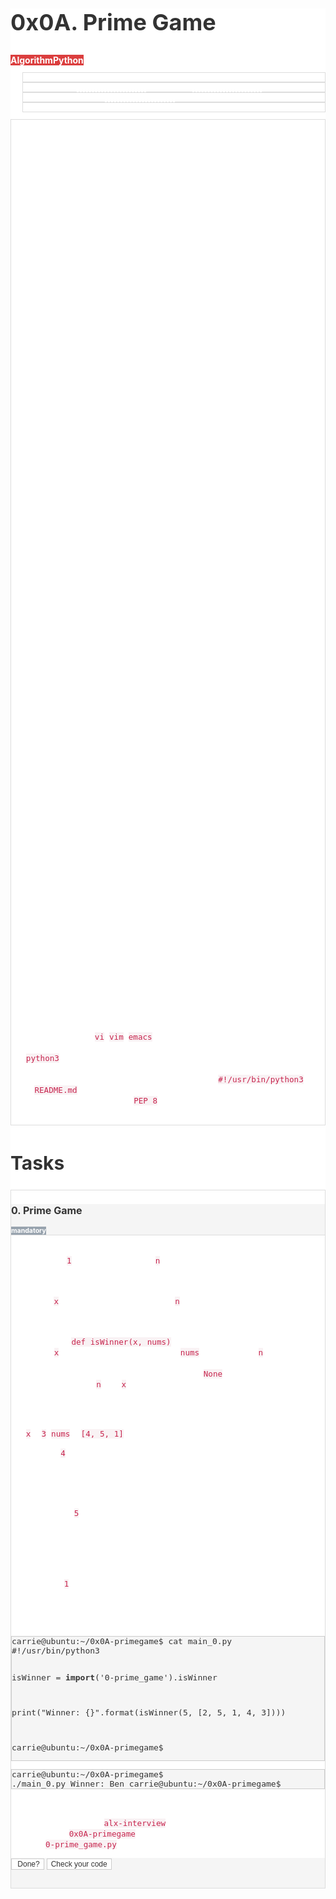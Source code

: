 <article style="text-align: start;color: rgb(51, 51, 51);background-color: rgb(255, 255, 255);font-size: 14px;">
    <div>
        <div>
            <div>
                <div>
                    <h1 style="color: inherit;font-size: 36px;">0x0A. Prime Game</h1>
                    <div>
                        <div><strong><span style="text-align: center;color: rgb(255, 255, 255);background-color: rgb(219, 62, 62);font-size: 14px;">Algorithm</span></strong><strong><span style="text-align: center;color: rgb(255, 255, 255);background-color: rgb(219, 62, 62);font-size: 14px;">Python</span></strong></div>
                    </div>
                    <div>
                        <ul style="font-size: 11px;">
                            <li style="color: rgb(255, 255, 255);background-color: rgb(255, 255, 255);border: 1px solid rgb(221, 221, 221);">Weight: 1</li>
                            <li style="color: rgb(255, 255, 255);background-color: rgb(255, 255, 255);border: 1px solid rgb(221, 221, 221);">Project will start <span title=""><span style="border-bottom: 0.5px dashed currentcolor;">Aug 5, 2024 6:00 AM</span></span>, must end by <span title=""><span style="border-bottom: 0.5px dashed currentcolor;">Aug 9, 2024 6:00 AM</span></span></li>
                            <li style="color: rgb(255, 255, 255);background-color: rgb(255, 255, 255);border: 1px solid rgb(221, 221, 221);">Checker was released at <span title=""><span style="border-bottom: 0.5px dashed currentcolor;">Aug 6, 2024 6:00 AM</span></span></li>
                            <li style="color: rgb(255, 255, 255);background-color: rgb(255, 255, 255);border: 1px solid rgb(221, 221, 221);">An auto review will be launched at the deadline</li>
                        </ul>
                    </div>
                    <div style="color: rgb(255, 255, 255);background-color: rgb(255, 255, 255);border: 1px solid rgb(221, 221, 221);">
                        <div>
                            <p>For this project, you will need to leverage your understanding of prime numbers, game theory, and algorithm optimization to solve a competitive game scenario. The challenge involves determining the winner of a game based on the strategic removal of prime numbers and their multiples from a set of consecutive integers.</p>
                            <h3 style="color: inherit;font-size: 24px;">Concepts Needed:</h3>
                            <ol>
                                <li>
                                    <p><strong><strong>Prime Numbers</strong></strong>:</p>
                                    <ul>
                                        <li>Understanding what prime numbers are.</li>
                                        <li>Efficient algorithms for identifying prime numbers within a range.</li>
                                    </ul>
                                </li>
                                <li>
                                    <p><strong><strong>Sieve of Eratosthenes</strong></strong>:</p>
                                    <ul>
                                        <li>An efficient algorithm for finding all prime numbers up to any given limit, which can be particularly useful for this task.</li>
                                    </ul>
                                </li>
                                <li>
                                    <p><strong><strong>Game Theory</strong></strong>:</p>
                                    <ul>
                                        <li>Basic principles of competitive games where players take turns and the concept of optimal play.</li>
                                        <li>Understanding win conditions and strategies that lead to a win or loss.</li>
                                    </ul>
                                </li>
                                <li>
                                    <p><strong><strong>Dynamic Programming/Memoization</strong></strong>:</p>
                                    <ul>
                                        <li>Using previous results to make future calculations faster, potentially necessary for optimizing the solution for multiple rounds of the game.</li>
                                    </ul>
                                </li>
                                <li>
                                    <p><strong><strong>Python Programming</strong></strong>:</p>
                                    <ul>
                                        <li>Loops and conditional statements for implementing game logic and algorithms.</li>
                                        <li>Arrays and lists for storing the integers and tracking removed numbers.</li>
                                    </ul>
                                </li>
                            </ol>
                            <h3 style="color: inherit;font-size: 24px;">Resources:</h3>
                            <ul>
                                <li>
                                    <p><strong><strong>Prime Numbers and Sieve of Eratosthenes</strong></strong>:</p>
                                    <ul>
                                        <li><a href="https://intranet.alxswe.com/rltoken/IUKEfGVroNza8u37x0lEzw" title="Khan Academy: Prime Numbers" target="_blank" style="color: transparent;">Khan Academy: Prime Numbers</a>: Introduction to prime numbers.</li>
                                        <li><a href="https://intranet.alxswe.com/rltoken/sVjdrNQEaErO_qRYsVMTEg" title="Sieve of Eratosthenes in Python" target="_blank" style="color: transparent;">Sieve of Eratosthenes in Python</a>: A step-by-step guide to implementing the sieve algorithm in Python.</li>
                                    </ul>
                                </li>
                                <li>
                                    <p><strong><strong>Game Theory Basics</strong></strong>:</p>
                                    <ul>
                                        <li><a href="https://intranet.alxswe.com/rltoken/lH4z--LnsuXYKh23Ji9Elw" title="Game Theory Introduction" target="_blank" style="color: transparent;">Game Theory Introduction</a>: A simple explanation of game theory and strategic decision-making.</li>
                                    </ul>
                                </li>
                                <li>
                                    <p><strong><strong>Dynamic Programming</strong></strong>:</p>
                                    <ul>
                                        <li><a href="https://intranet.alxswe.com/rltoken/W6T0RxWaFG3GisPxLLNYkQ" title="What Is Dynamic Programming With Python Examples" target="_blank" style="color: transparent;">What Is Dynamic Programming With Python Examples</a>: An introduction to dynamic programming with Python examples.</li>
                                    </ul>
                                </li>
                                <li>
                                    <p><strong><strong>Python Official Documentation</strong></strong>:</p>
                                    <ul>
                                        <li><a href="https://intranet.alxswe.com/rltoken/JTEGXnSDYDp8yblD9y86eg" title="Python Lists" target="_blank" style="color: transparent;">Python Lists</a>: Managing lists in Python, useful for tracking the game state.</li>
                                    </ul>
                                </li>
                            </ul>
                            <p>By grasping these concepts and making use of the recommended resources, you will be well-equipped to approach the problem with a solid understanding of both the mathematical and programming challenges involved. The key to success in this project lies in applying efficient algorithms to manage the game&rsquo;s state and making optimal decisions based on the game&rsquo;s rules.</p>
                            <h2 style="color: inherit;font-size: 30px;">Additional Resources</h2>
                            <ul>
                                <li><a href="https://intranet.alxswe.com/rltoken/h176d28650FiZFWhWw9_Sg" title="Mock Technical Interview" target="_blank" style="color: transparent;">Mock Technical Interview</a></li>
                            </ul>
                            <h2 style="color: inherit;font-size: 30px;">Requirements</h2>
                            <h3 style="color: inherit;font-size: 24px;">General</h3>
                            <ul>
                                <li>Allowed editors: <code style="color: rgb(199, 37, 78);background-color: rgb(249, 242, 244);font-size: 12.6px;">vi</code>, <code style="color: rgb(199, 37, 78);background-color: rgb(249, 242, 244);font-size: 12.6px;">vim</code>, <code style="color: rgb(199, 37, 78);background-color: rgb(249, 242, 244);font-size: 12.6px;">emacs</code></li>
                                <li>All your files will be interpreted/compiled on Ubuntu 20.04 LTS using <code style="color: rgb(199, 37, 78);background-color: rgb(249, 242, 244);font-size: 12.6px;">python3</code> (version 3.4.3)</li>
                                <li>All your files should end with a new line</li>
                                <li>The first line of all your files should be exactly <code style="color: rgb(199, 37, 78);background-color: rgb(249, 242, 244);font-size: 12.6px;">#!/usr/bin/python3</code></li>
                                <li>A <code style="color: rgb(199, 37, 78);background-color: rgb(249, 242, 244);font-size: 12.6px;">README.md</code> file, at the root of the folder of the project, is mandatory</li>
                                <li>Your code should use the <code style="color: rgb(199, 37, 78);background-color: rgb(249, 242, 244);font-size: 12.6px;">PEP 8</code> style (version 1.7.x)</li>
                                <li>All your files must be executable</li>
                            </ul>
                        </div>
                    </div>
                    <h2 style="color: inherit;font-size: 30px;">Tasks</h2>
                    <div>
                        <div style="color: rgb(255, 255, 255);background-color: rgb(255, 255, 255);border: 1px solid rgb(221, 221, 221);">
                            <div style="color: rgb(51, 51, 51);background-color: rgb(245, 245, 245);border-bottom: 1px solid rgb(221, 221, 221);">
                                <h3 style="color: rgb(51, 51, 51);font-size: 16px;">0. Prime Game</h3>
                                <div><strong><span style="text-align: center;color: rgb(255, 255, 255);background-color: rgb(152, 163, 174);font-size: 10.5px;">mandatory</span></strong></div>
                            </div>
                            <div>
                                <p>Maria and Ben are playing a game. Given a set of consecutive integers starting from <code style="color: rgb(199, 37, 78);background-color: rgb(249, 242, 244);font-size: 12.6px;">1</code> up to and including <code style="color: rgb(199, 37, 78);background-color: rgb(249, 242, 244);font-size: 12.6px;">n</code>, they take turns choosing a prime number from the set and removing that number and its multiples from the set. The player that cannot make a move loses the game.</p>
                                <p>They play <code style="color: rgb(199, 37, 78);background-color: rgb(249, 242, 244);font-size: 12.6px;">x</code> rounds of the game, where <code style="color: rgb(199, 37, 78);background-color: rgb(249, 242, 244);font-size: 12.6px;">n</code> may be different for each round. Assuming Maria always goes first and both players play optimally, determine who the winner of each game is.</p>
                                <ul>
                                    <li>Prototype: <code style="color: rgb(199, 37, 78);background-color: rgb(249, 242, 244);font-size: 12.6px;">def isWinner(x, nums)</code></li>
                                    <li>where <code style="color: rgb(199, 37, 78);background-color: rgb(249, 242, 244);font-size: 12.6px;">x</code> is the number of rounds and <code style="color: rgb(199, 37, 78);background-color: rgb(249, 242, 244);font-size: 12.6px;">nums</code> is an array of <code style="color: rgb(199, 37, 78);background-color: rgb(249, 242, 244);font-size: 12.6px;">n</code></li>
                                    <li>Return: name of the player that won the most rounds</li>
                                    <li>If the winner cannot be determined, return <code style="color: rgb(199, 37, 78);background-color: rgb(249, 242, 244);font-size: 12.6px;">None</code></li>
                                    <li>You can assume <code style="color: rgb(199, 37, 78);background-color: rgb(249, 242, 244);font-size: 12.6px;">n</code> and <code style="color: rgb(199, 37, 78);background-color: rgb(249, 242, 244);font-size: 12.6px;">x</code> will not be larger than 10000</li>
                                    <li>You cannot import any packages in this task</li>
                                </ul>
                                <p>Example:</p>
                                <ul>
                                    <li><code style="color: rgb(199, 37, 78);background-color: rgb(249, 242, 244);font-size: 12.6px;">x</code> = <code style="color: rgb(199, 37, 78);background-color: rgb(249, 242, 244);font-size: 12.6px;">3</code>, <code style="color: rgb(199, 37, 78);background-color: rgb(249, 242, 244);font-size: 12.6px;">nums</code> = <code style="color: rgb(199, 37, 78);background-color: rgb(249, 242, 244);font-size: 12.6px;">[4, 5, 1]</code></li>
                                </ul>
                                <p>First round: <code style="color: rgb(199, 37, 78);background-color: rgb(249, 242, 244);font-size: 12.6px;">4</code></p>
                                <ul>
                                    <li>Maria picks 2 and removes 2, 4, leaving 1, 3</li>
                                    <li>Ben picks 3 and removes 3, leaving 1</li>
                                    <li>Ben wins because there are no prime numbers left for Maria to choose</li>
                                </ul>
                                <p>Second round: <code style="color: rgb(199, 37, 78);background-color: rgb(249, 242, 244);font-size: 12.6px;">5</code></p>
                                <ul>
                                    <li>Maria picks 2 and removes 2, 4, leaving 1, 3, 5</li>
                                    <li>Ben picks 3 and removes 3, leaving 1, 5</li>
                                    <li>Maria picks 5 and removes 5, leaving 1</li>
                                    <li>Maria wins because there are no prime numbers left for Ben to choose</li>
                                </ul>
                                <p>Third round: <code style="color: rgb(199, 37, 78);background-color: rgb(249, 242, 244);font-size: 12.6px;">1</code></p>
                                <ul>
                                    <li>Ben wins because there are no prime numbers for Maria to choose</li>
                                </ul>
                                <p><strong><strong>Result: Ben has the most wins</strong></strong></p>
                                <pre style="color: rgb(51, 51, 51);background-color: rgb(245, 245, 245);font-size: 13px;border: 1px solid rgb(204, 204, 204);"><code style="color: inherit;font-size: inherit;">carrie@ubuntu:~/0x0A-primegame$ cat main_0.py
#!/usr/bin/python3

isWinner = __import__(&apos;0-prime_game&apos;).isWinner


print(&quot;Winner: {}&quot;.format(isWinner(5, [2, 5, 1, 4, 3])))

carrie@ubuntu:~/0x0A-primegame$
</code></pre>
                                <pre style="color: rgb(51, 51, 51);background-color: rgb(245, 245, 245);font-size: 13px;border: 1px solid rgb(204, 204, 204);"><code style="color: inherit;font-size: inherit;">carrie@ubuntu:~/0x0A-primegame$ ./main_0.py
Winner: Ben
carrie@ubuntu:~/0x0A-primegame$
</code></pre>
                            </div>
                            <div>
                                <div style="color: rgb(255, 255, 255);background-color: rgb(255, 255, 255);">
                                    <p><strong><strong>Repo:</strong></strong></p>
                                    <ul>
                                        <li>GitHub repository: <code style="color: rgb(199, 37, 78);background-color: rgb(249, 242, 244);font-size: 12.6px;">alx-interview</code></li>
                                        <li>Directory: <code style="color: rgb(199, 37, 78);background-color: rgb(249, 242, 244);font-size: 12.6px;">0x0A-primegame</code></li>
                                        <li>File: <code style="color: rgb(199, 37, 78);background-color: rgb(249, 242, 244);font-size: 12.6px;">0-prime_game.py</code></li>
                                    </ul>
                                </div>
                            </div>
                            <div style="color: rgb(245, 245, 245);background-color: rgb(245, 245, 245);border-top: 0px solid rgb(221, 221, 221);">
                                <div>
                                    <div><button style="text-align: center;color: rgb(51, 51, 51);background-color: rgb(255, 255, 255);font-size: 12px;border: 1px solid rgb(204, 204, 204);">&nbsp;Done?</button> <button style="text-align: center;color: rgb(51, 51, 51);background-color: rgb(255, 255, 255);font-size: 12px;border: 1px solid rgb(204, 204, 204);">Check your code</button></div>
                                    <div style="font-size: 1.5rem !important;"><br></div>
                                </div>
                            </div>
                        </div>
                    </div>
                </div>
            </div>
        </div>
    </div>
</article>